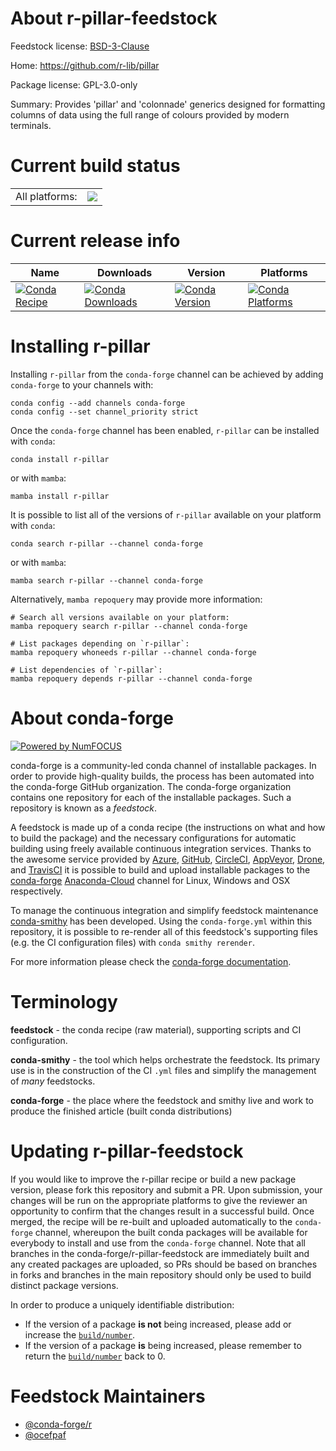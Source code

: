 About r-pillar-feedstock
========================

Feedstock license: [BSD-3-Clause](https://github.com/conda-forge/r-pillar-feedstock/blob/main/LICENSE.txt)

Home: https://github.com/r-lib/pillar

Package license: GPL-3.0-only

Summary: Provides 'pillar' and 'colonnade' generics designed for formatting columns of data using the full range of colours provided by modern terminals.

Current build status
====================


<table><tr><td>All platforms:</td>
    <td>
      <a href="https://dev.azure.com/conda-forge/feedstock-builds/_build/latest?definitionId=1438&branchName=main">
        <img src="https://dev.azure.com/conda-forge/feedstock-builds/_apis/build/status/r-pillar-feedstock?branchName=main">
      </a>
    </td>
  </tr>
</table>

Current release info
====================

| Name | Downloads | Version | Platforms |
| --- | --- | --- | --- |
| [![Conda Recipe](https://img.shields.io/badge/recipe-r--pillar-green.svg)](https://anaconda.org/conda-forge/r-pillar) | [![Conda Downloads](https://img.shields.io/conda/dn/conda-forge/r-pillar.svg)](https://anaconda.org/conda-forge/r-pillar) | [![Conda Version](https://img.shields.io/conda/vn/conda-forge/r-pillar.svg)](https://anaconda.org/conda-forge/r-pillar) | [![Conda Platforms](https://img.shields.io/conda/pn/conda-forge/r-pillar.svg)](https://anaconda.org/conda-forge/r-pillar) |

Installing r-pillar
===================

Installing `r-pillar` from the `conda-forge` channel can be achieved by adding `conda-forge` to your channels with:

```
conda config --add channels conda-forge
conda config --set channel_priority strict
```

Once the `conda-forge` channel has been enabled, `r-pillar` can be installed with `conda`:

```
conda install r-pillar
```

or with `mamba`:

```
mamba install r-pillar
```

It is possible to list all of the versions of `r-pillar` available on your platform with `conda`:

```
conda search r-pillar --channel conda-forge
```

or with `mamba`:

```
mamba search r-pillar --channel conda-forge
```

Alternatively, `mamba repoquery` may provide more information:

```
# Search all versions available on your platform:
mamba repoquery search r-pillar --channel conda-forge

# List packages depending on `r-pillar`:
mamba repoquery whoneeds r-pillar --channel conda-forge

# List dependencies of `r-pillar`:
mamba repoquery depends r-pillar --channel conda-forge
```


About conda-forge
=================

[![Powered by
NumFOCUS](https://img.shields.io/badge/powered%20by-NumFOCUS-orange.svg?style=flat&colorA=E1523D&colorB=007D8A)](https://numfocus.org)

conda-forge is a community-led conda channel of installable packages.
In order to provide high-quality builds, the process has been automated into the
conda-forge GitHub organization. The conda-forge organization contains one repository
for each of the installable packages. Such a repository is known as a *feedstock*.

A feedstock is made up of a conda recipe (the instructions on what and how to build
the package) and the necessary configurations for automatic building using freely
available continuous integration services. Thanks to the awesome service provided by
[Azure](https://azure.microsoft.com/en-us/services/devops/), [GitHub](https://github.com/),
[CircleCI](https://circleci.com/), [AppVeyor](https://www.appveyor.com/),
[Drone](https://cloud.drone.io/welcome), and [TravisCI](https://travis-ci.com/)
it is possible to build and upload installable packages to the
[conda-forge](https://anaconda.org/conda-forge) [Anaconda-Cloud](https://anaconda.org/)
channel for Linux, Windows and OSX respectively.

To manage the continuous integration and simplify feedstock maintenance
[conda-smithy](https://github.com/conda-forge/conda-smithy) has been developed.
Using the ``conda-forge.yml`` within this repository, it is possible to re-render all of
this feedstock's supporting files (e.g. the CI configuration files) with ``conda smithy rerender``.

For more information please check the [conda-forge documentation](https://conda-forge.org/docs/).

Terminology
===========

**feedstock** - the conda recipe (raw material), supporting scripts and CI configuration.

**conda-smithy** - the tool which helps orchestrate the feedstock.
                   Its primary use is in the construction of the CI ``.yml`` files
                   and simplify the management of *many* feedstocks.

**conda-forge** - the place where the feedstock and smithy live and work to
                  produce the finished article (built conda distributions)


Updating r-pillar-feedstock
===========================

If you would like to improve the r-pillar recipe or build a new
package version, please fork this repository and submit a PR. Upon submission,
your changes will be run on the appropriate platforms to give the reviewer an
opportunity to confirm that the changes result in a successful build. Once
merged, the recipe will be re-built and uploaded automatically to the
`conda-forge` channel, whereupon the built conda packages will be available for
everybody to install and use from the `conda-forge` channel.
Note that all branches in the conda-forge/r-pillar-feedstock are
immediately built and any created packages are uploaded, so PRs should be based
on branches in forks and branches in the main repository should only be used to
build distinct package versions.

In order to produce a uniquely identifiable distribution:
 * If the version of a package **is not** being increased, please add or increase
   the [``build/number``](https://docs.conda.io/projects/conda-build/en/latest/resources/define-metadata.html#build-number-and-string).
 * If the version of a package **is** being increased, please remember to return
   the [``build/number``](https://docs.conda.io/projects/conda-build/en/latest/resources/define-metadata.html#build-number-and-string)
   back to 0.

Feedstock Maintainers
=====================

* [@conda-forge/r](https://github.com/conda-forge/r/)
* [@ocefpaf](https://github.com/ocefpaf/)

